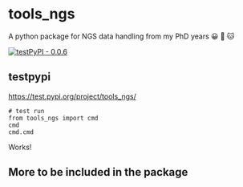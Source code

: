 # tools_ngs

A python package for NGS data handling from my PhD years  :grinning: :tiger: :cat:

[![testPyPI - 0.0.6](https://img.shields.io/badge/tools__ngs-0.0.6-blue)](https://test.pypi.org/project/tools_ngs)


## testpypi 
https://test.pypi.org/project/tools_ngs/

``` python3
# test run
from tools_ngs import cmd
cmd
cmd.cmd
```

Works!


## More to be included in the package